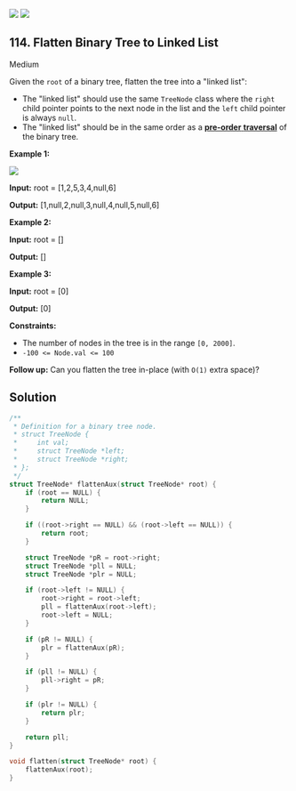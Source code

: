 [![](https://img.shields.io/github/stars/LeetCode-in-C/LeetCode-in-C?label=Stars&style=flat-square)](https://github.com/LeetCode-in-C/LeetCode-in-C)
[![](https://img.shields.io/github/forks/LeetCode-in-C/LeetCode-in-C?label=Fork%20me%20on%20GitHub%20&style=flat-square)](https://github.com/LeetCode-in-C/LeetCode-in-C/fork)

## 114\. Flatten Binary Tree to Linked List

Medium

Given the `root` of a binary tree, flatten the tree into a "linked list":

*   The "linked list" should use the same `TreeNode` class where the `right` child pointer points to the next node in the list and the `left` child pointer is always `null`.
*   The "linked list" should be in the same order as a [**pre-order** **traversal**](https://en.wikipedia.org/wiki/Tree_traversal#Pre-order,_NLR) of the binary tree.

**Example 1:**

![](https://assets.leetcode.com/uploads/2021/01/14/flaten.jpg)

**Input:** root = [1,2,5,3,4,null,6]

**Output:** [1,null,2,null,3,null,4,null,5,null,6]

**Example 2:**

**Input:** root = []

**Output:** []

**Example 3:**

**Input:** root = [0]

**Output:** [0]

**Constraints:**

*   The number of nodes in the tree is in the range `[0, 2000]`.
*   `-100 <= Node.val <= 100`

**Follow up:** Can you flatten the tree in-place (with `O(1)` extra space)?

## Solution

```c
/**
 * Definition for a binary tree node.
 * struct TreeNode {
 *     int val;
 *     struct TreeNode *left;
 *     struct TreeNode *right;
 * };
 */
struct TreeNode* flattenAux(struct TreeNode* root) {
    if (root == NULL) {
        return NULL;
    }

    if ((root->right == NULL) && (root->left == NULL)) {
        return root;
    }

    struct TreeNode *pR = root->right;
    struct TreeNode *pll = NULL;
    struct TreeNode *plr = NULL;

    if (root->left != NULL) {
        root->right = root->left;
        pll = flattenAux(root->left);
        root->left = NULL;
    }

    if (pR != NULL) {
        plr = flattenAux(pR);
    }

    if (pll != NULL) {
        pll->right = pR;
    }

    if (plr != NULL) {
        return plr;
    }

    return pll;
}

void flatten(struct TreeNode* root) {
    flattenAux(root);
}
```